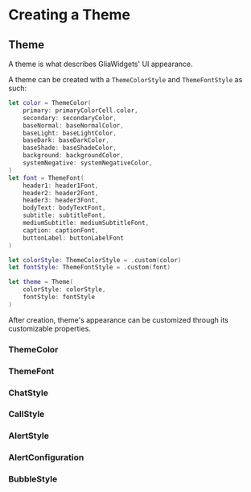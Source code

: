 
[order]: # (1)
# Creating a Theme

## Theme
A theme is what describes GliaWidgets' UI appearance.

A theme can be created with a `ThemeColorStyle` and `ThemeFontStyle` as such:
```swift
let color = ThemeColor(
    primary: primaryColorCell.color,
    secondary: secondaryColor,
    baseNormal: baseNormalColor,
    baseLight: baseLightColor,
    baseDark: baseDarkColor,
    baseShade: baseShadeColor,
    background: backgroundColor,
    systemNegative: systemNegativeColor,
)
let font = ThemeFont(
    header1: header1Font,
    header2: header2Font,
    header3: header3Font,
    bodyText: bodyTextFont,
    subtitle: subtitleFont,
    mediumSubtitle: mediumSubtitleFont,
    caption: captionFont,
    buttonLabel: buttonLabelFont
)

let colorStyle: ThemeColorStyle = .custom(color)
let fontStyle: ThemeFontStyle = .custom(font)

let theme = Theme(
    colorStyle: colorStyle,
    fontStyle: fontStyle
)
```

After creation, theme's appearance can be customized through its customizable properties.

### ThemeColor

### ThemeFont

### ChatStyle

### CallStyle

### AlertStyle

### AlertConfiguration

### BubbleStyle
